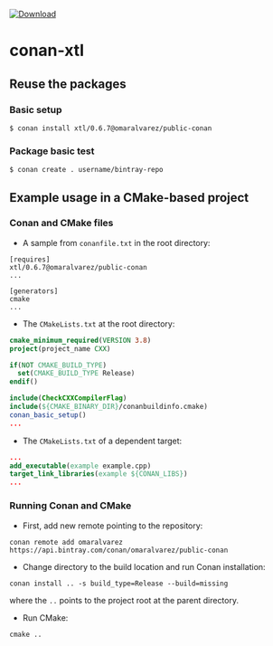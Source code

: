 [ ![Download](https://api.bintray.com/packages/omaralvarez/public-conan/xtl%3Aomaralvarez/images/download.svg) ](https://bintray.com/omaralvarez/public-conan/xtl%3Aomaralvarez/_latestVersion)

# conan-xtl
    
## Reuse the packages

### Basic setup

    $ conan install xtl/0.6.7@omaralvarez/public-conan

### Package basic test
    $ conan create . username/bintray-repo
    
## Example usage in a CMake-based project

### Conan and CMake files

* A sample from `conanfile.txt` in the root directory:
```
[requires]
xtl/0.6.7@omaralvarez/public-conan
...

[generators]
cmake
...
```

* The `CMakeLists.txt` at the root directory:
```cmake
cmake_minimum_required(VERSION 3.8)
project(project_name CXX)

if(NOT CMAKE_BUILD_TYPE)
  set(CMAKE_BUILD_TYPE Release)
endif()

include(CheckCXXCompilerFlag)
include(${CMAKE_BINARY_DIR}/conanbuildinfo.cmake)
conan_basic_setup()
...
```
* The `CMakeLists.txt` of a dependent target:
```cmake
...
add_executable(example example.cpp)
target_link_libraries(example ${CONAN_LIBS})
...
```

### Running Conan and CMake 

* First, add new remote pointing to the repository: 
```
conan remote add omaralvarez https://api.bintray.com/conan/omaralvarez/public-conan
```
* Change directory to the build location and run Conan installation:
```shell
conan install .. -s build_type=Release --build=missing
```
where the `..` points to the project root at the parent directory.
* Run CMake:
```shell
cmake ..
```
